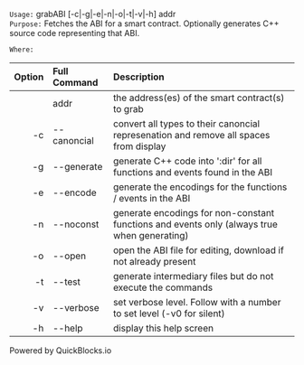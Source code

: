 
`Usage:`    grabABI [-c|-g|-e|-n|-o|-t|-v|-h] addr  
`Purpose:`  Fetches the ABI for a smart contract. Optionally generates C++ source code representing that ABI.
             
`Where:`  

| Option | Full Command | Description |
| -------: | :------- | :------- |
|  | addr | the address(es) of the smart contract(s) to grab |
| -c | --canoncial | convert all types to their canoncial represenation and remove all spaces from display |
| -g | --generate | generate C++ code into ':dir' for all functions and events found in the ABI |
| -e | --encode | generate the encodings for the functions / events in the ABI |
| -n | --noconst | generate encodings for non-constant functions and events only (always true when generating) |
| -o | --open | open the ABI file for editing, download if not already present |
| -t | --test | generate intermediary files but do not execute the commands |
| -v | --verbose | set verbose level. Follow with a number to set level (-v0 for silent) |
| -h | --help | display this help screen |

  Powered by QuickBlocks.io


